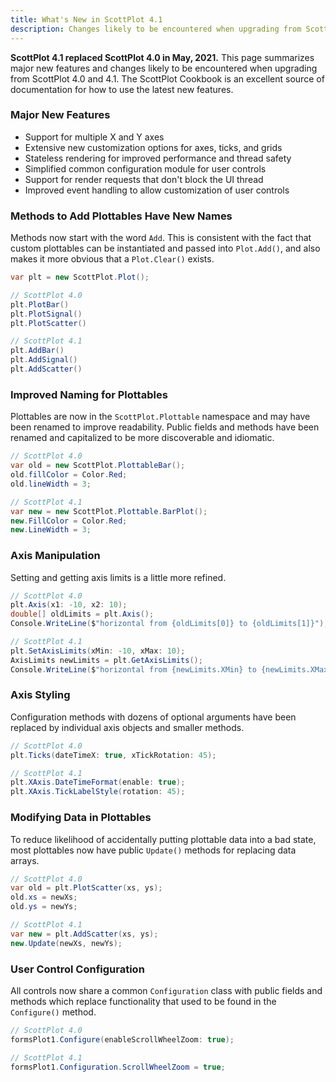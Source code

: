 ```yaml
---
title: What's New in ScottPlot 4.1
description: Changes likely to be encountered when upgrading from ScottPlot 4.0 and 4.1
---
```


**ScottPlot 4.1 replaced ScottPlot 4.0 in May, 2021.** This page summarizes major new features and changes likely to be encountered when upgrading from ScottPlot 4.0 and 4.1. The ScottPlot Cookbook is an excellent source of documentation for how to use the latest new features.

### Major New Features
* Support for multiple X and Y axes
* Extensive new customization options for axes, ticks, and grids
* Stateless rendering for improved performance and thread safety
* Simplified common configuration module for user controls
* Support for render requests that don't block the UI thread
* Improved event handling to allow customization of user controls

### Methods to Add Plottables Have New Names

Methods now start with the word `Add`. This is consistent with the fact that custom plottables can be instantiated and passed into `Plot.Add()`, and also makes it more obvious that a `Plot.Clear()` exists.

```cs
var plt = new ScottPlot.Plot();

// ScottPlot 4.0
plt.PlotBar()
plt.PlotSignal()
plt.PlotScatter()

// ScottPlot 4.1
plt.AddBar()
plt.AddSignal()
plt.AddScatter()
```

### Improved Naming for Plottables

Plottables are now in the `ScottPlot.Plottable` namespace and may have been renamed to improve readability. Public fields and methods have been renamed and capitalized to be more discoverable and idiomatic.

```cs
// ScottPlot 4.0
var old = new ScottPlot.PlottableBar();
old.fillColor = Color.Red;
old.lineWidth = 3;

// ScottPlot 4.1
var new = new ScottPlot.Plottable.BarPlot();
new.FillColor = Color.Red;
new.LineWidth = 3;
```

### Axis Manipulation

Setting and getting axis limits is a little more refined.

```cs
// ScottPlot 4.0
plt.Axis(x1: -10, x2: 10);
double[] oldLimits = plt.Axis();
Console.WriteLine($"horizontal from {oldLimits[0]} to {oldLimits[1]}");

// ScottPlot 4.1
plt.SetAxisLimits(xMin: -10, xMax: 10);
AxisLimits newLimits = plt.GetAxisLimits();
Console.WriteLine($"horizontal from {newLimits.XMin} to {newLimits.XMax}");
```

### Axis Styling

Configuration methods with dozens of optional arguments have been replaced by individual axis objects and smaller methods.

```cs
// ScottPlot 4.0
plt.Ticks(dateTimeX: true, xTickRotation: 45);

// ScottPlot 4.1
plt.XAxis.DateTimeFormat(enable: true);
plt.XAxis.TickLabelStyle(rotation: 45);
```

### Modifying Data in Plottables

To reduce likelihood of accidentally putting plottable data into a bad state, most plottables now have public `Update()` methods for replacing data arrays.

```cs
// ScottPlot 4.0
var old = plt.PlotScatter(xs, ys);
old.xs = newXs;
old.ys = newYs;

// ScottPlot 4.1
var new = plt.AddScatter(xs, ys);
new.Update(newXs, newYs);
```

### User Control Configuration

All controls now share a common `Configuration` class with public fields and methods which replace functionality that used to be found in the `Configure()` method.

```cs
// ScottPlot 4.0
formsPlot1.Configure(enableScrollWheelZoom: true);

// ScottPlot 4.1
formsPlot1.Configuration.ScrollWheelZoom = true;
```
